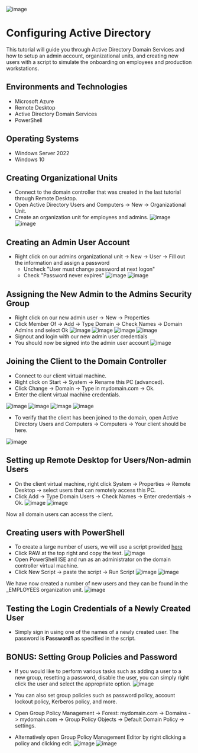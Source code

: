 ![image](https://github.com/user-attachments/assets/20a01d72-348c-49f9-bdda-680121d559ba)

# Configuring Active Directory
This tutorial will guide you through Active Directory Domain Services and how to setup an admin account, organizational units, and creating new users with a script to simulate the onboarding on employees and production workstations.

## Environments and Technologies
- Microsoft Azure
- Remote Desktop
- Active Directory Domain Services
- PowerShell

## Operating Systems
- Windows Server 2022
- Windows 10

## Creating Organizational Units
- Connect to the domain controller that was created in the last tutorial through Remote Desktop.
- Open Active Directory Users and Computers -> New -> Organizational Unit.
- Create an organization unit for employees and admins. 
![image](https://github.com/user-attachments/assets/3daa3a3b-7e4a-4ca4-85a4-0ae5911281c2)
![image](https://github.com/user-attachments/assets/4f6174c5-1cf0-4466-a21c-cfb1cc1efd87)

## Creating an Admin User Account
- Right click on our admins organizational unit -> New -> User -> Fill out the information and assign a password
  - Uncheck "User must change password at next logon"
  - Check "Password never expires"
![image](https://github.com/user-attachments/assets/2cf2139b-c7ea-4b6a-8367-a43865bb6439)
![image](https://github.com/user-attachments/assets/12dcc8a0-f0d7-4244-81a8-fa9e531f55a9)

## Assigning the New Admin to the Admins Security Group
- Right click on our new admin user -> New -> Properties
- Click Member Of -> Add -> Type Domain -> Check Names -> Domain Admins and select Ok
![image](https://github.com/user-attachments/assets/99dd2910-85c7-4a64-afc5-6eaf81db15b4)
![image](https://github.com/user-attachments/assets/cc0934d1-b24a-4c85-9e0c-59c7dc07b69e)
![image](https://github.com/user-attachments/assets/4d2311ca-99a5-46d1-922b-5067b1cd1dc5)
![image](https://github.com/user-attachments/assets/eeeee95b-4d46-49ea-8be2-c16a4798b02e)
- Signout and login with our new admin user credentials
- You should now be signed into the admin user account
![image](https://github.com/user-attachments/assets/6143e917-d340-4cfc-8ac8-12e9c197d6b2)

## Joining the Client to the Domain Controller
- Connect to our client virtual machine.
- Right click on Start -> System -> Rename this PC (advanced).
- Click Change -> Domain -> Type in mydomain.com -> Ok.
- Enter the client virtual machine credentials.

![image](https://github.com/user-attachments/assets/6b4c2dd5-1930-433f-82c6-90f058fd9edb)
![image](https://github.com/user-attachments/assets/6312b3f9-d2a5-4e60-890b-3add6f288443)
![image](https://github.com/user-attachments/assets/19cf4c47-a609-432f-b67c-bacd3775eb91)
![image](https://github.com/user-attachments/assets/a4444c4e-9f86-4d5c-9ee3-6ba79ac6674b)

- To verify that the client has been joined to the domain, open Active Directory Users and Computers -> Computers -> Your client should be here.
  
![image](https://github.com/user-attachments/assets/fe04e15f-ec76-4f92-a40a-b4fc99fb505d)

## Setting up Remote Desktop for Users/Non-admin Users
- On the client virtual machine, right click System -> Properties -> Remote Desktop -> select users that can remotely access this PC.
- Click Add -> Type Domain Users -> Check Names -> Enter credentials -> Ok.
![image](https://github.com/user-attachments/assets/b0f5747e-deaa-457b-aeb2-33583c356c28)
![image](https://github.com/user-attachments/assets/5544169f-65d2-4164-9658-b512b282818d)

Now all domain users can access the client.

## Creating users with PowerShell
- To create a large number of users, we will use a script provided [here](https://github.com/AsiaPonder001/BunchofUsers/blob/main/README.md?plain=1)
- Click RAW at the top right and copy the text.
![image](https://github.com/user-attachments/assets/cbfb33d2-9a43-49cd-9409-0ba7b509db79)
- Open PowerShell ISE and run as an administrator on the domain controller virtual machine.
- Click New Script -> paste the script -> Run Script
![image](https://github.com/user-attachments/assets/f1d45ff9-208e-467c-b97b-295f2512745d)
![image](https://github.com/user-attachments/assets/9fc3b097-27f9-4851-afc1-23ccd4de4962)

We have now created a number of new users and they can be found in the _EMPLOYEES organization unit.
![image](https://github.com/user-attachments/assets/127402d8-83c3-4b06-935f-16ec8520b197)

## Testing the Login Credentials of a Newly Created User
- Simply sign in using one of the names of a newly created user. The password is **Password1** as specified in the script.

## BONUS: Setting Group Policies and Password
- If you would like to perform various tasks such as adding a user to a new group, resetting a password, disable the user, you can simply right click the user and select the appropriate option.
![image](https://github.com/user-attachments/assets/b853adac-6c47-44ad-8cc7-5ba734888c51)

- You can also set group policies such as password policy, account lockout policy, Kerberos policy, and more.
- Open Group Policy Management -> Forest: mydomain.com -> Domains -> mydomain.com -> Group Policy Objects -> Default Domain Policy -> settings.
- Alternatively open Group Policy Management Editor by right clicking a policy and clicking edit.
![image](https://github.com/user-attachments/assets/d35a3389-3569-40d7-96fa-86df66f93ad0)
![image](https://github.com/user-attachments/assets/f1356c98-4e1e-402e-9d58-b6cd63216f3c)
